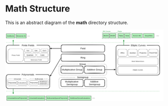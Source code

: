 # Math Structure

This is an abstract diagram of the **math** directory structure.

![image](/docs/how_to_contribute/math/math_structure.png)
